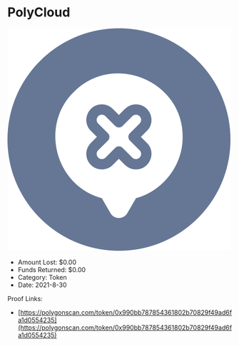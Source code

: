 # PolyCloud
![PolyCloud](/rektimages/PolyCloud.png)
- Amount Lost: $0.00
- Funds Returned: $0.00
- Category: Token
- Date: 2021-8-30



Proof Links:
- [https://polygonscan.com/token/0x990bb787854361802b70829f49ad6fa1d0554235](https://polygonscan.com/token/0x990bb787854361802b70829f49ad6fa1d0554235)


